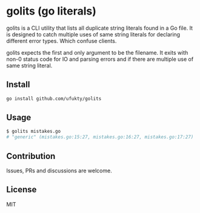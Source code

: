# golits (go literals)

golits is a CLI utility that lists all duplicate string literals found in a Go file. It is designed to catch multiple uses of same string literals for declaring different error types. Which confuse clients.

golits expects the first and only argument to be the filename. It exits with non-0 status code for IO and parsing errors and if there are multiple use of same string literal.

## Install

```sh
go install github.com/ufukty/golits
```

## Usage

```sh
$ golits mistakes.go
# "generic" (mistakes.go:15:27, mistakes.go:16:27, mistakes.go:17:27)
```

## Contribution

Issues, PRs and discussions are welcome.

## License

MIT
